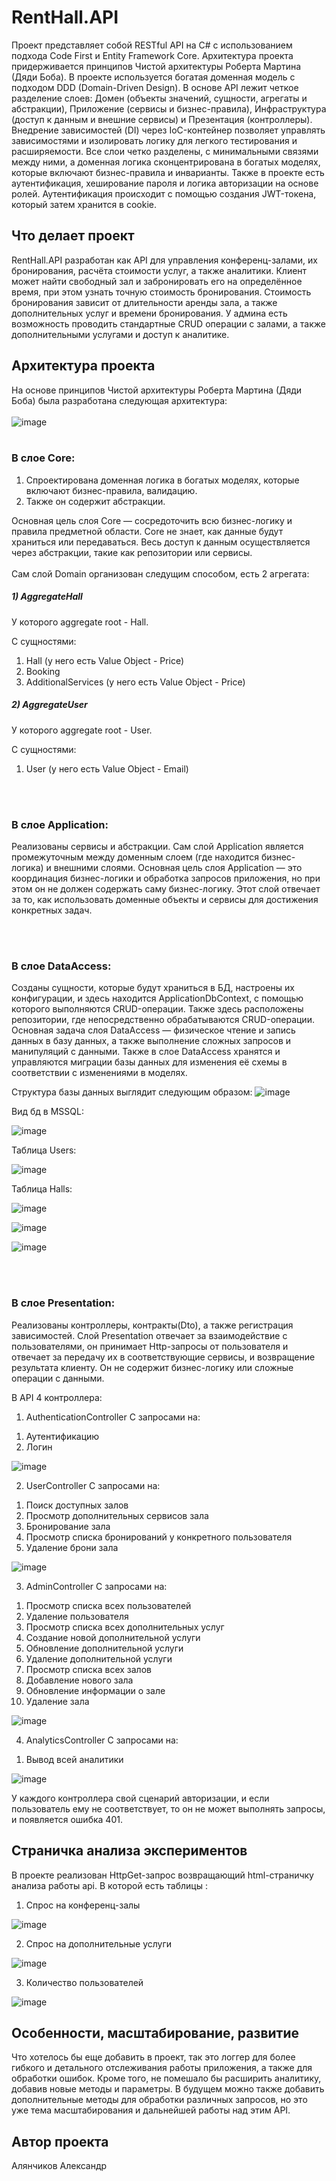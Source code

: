 # RentHall.API
Проект представляет собой RESTful API на C# с использованием подхода Code First и Entity Framework Core. Архитектура проекта придерживается принципов Чистой архитектуры Роберта Мартина (Дяди Боба). В проекте используется богатая доменная модель с подходом DDD (Domain-Driven Design). В основе API лежит четкое разделение слоев: Домен (объекты значений, сущности, агрегаты и абстракции), Приложение (сервисы и бизнес-правила), Инфраструктура (доступ к данным и внешние сервисы) и Презентация (контроллеры). Внедрение зависимостей (DI) через IoC-контейнер позволяет управлять зависимостями и изолировать логику для легкого тестирования и расширяемости. Все слои четко разделены, с минимальными связями между ними, а доменная логика сконцентрирована в богатых моделях, которые включают бизнес-правила и инварианты. Также в проекте есть аутентификация, хеширование пароля и логика авторизации на основе ролей. Аутентификация происходит с помощью создания JWT-токена, который затем хранится в cookie. 
## Что делает проект 
RentHall.API разработан как API для управления конференц-залами, их бронирования, расчёта стоимости услуг, а также аналитики. Клиент может найти свободный зал и забронировать его на определённое время, при этом узнать точную стоимость бронирования. Стоимость бронирования зависит от длительности аренды зала, а также дополнительных услуг и времени бронирования. У админа есть возможность проводить стандартные CRUD операции с залами, а также дополнительными услугами и доступ к аналитике.   
## Архитектура проекта 
На основе принципов Чистой архитектуры Роберта Мартина (Дяди Боба) была разработана следующая архитектура:
<br><br>
![image](https://github.com/user-attachments/assets/038fbf02-46f9-4b7d-9f82-56e2f2cf854e)
<br><br>
### В слое Core:
1) Спроектирована доменная логика в богатых моделях, которые включают бизнес-правила, валидацию.
2) Также он содержит абстракции.

Основная цель слоя Core — сосредоточить всю бизнес-логику и правила предметной области. Core не знает, как данные будут храниться или передаваться. Весь доступ к данным осуществляется через абстракции, такие как репозитории или сервисы.
<br><br>
Сам слой Domain организован следущим способом, есть 2 агрегата: 
##### 1) AggregateHall
   
У которого aggregate root - Hall.

C сущностями:
   1. Hall (у него есть Value Object - Price)
   2. Booking
   3. AdditionalServices (у него есть Value Object - Price)

##### 2) AggregateUser
   
У которого aggregate root - User.

C сущностями:
   1. User (у него есть Value Object - Email)

<br><br>
### В слое Application:
Реализованы сервисы и абстракции. Сам слой Application является промежуточным между доменным слоем (где находится бизнес-логика) и внешними слоями. Основная цель слоя Application — это координация бизнес-логики и обработка запросов приложения, но при этом он не должен содержать саму бизнес-логику. Этот слой отвечает за то, как использовать доменные объекты и сервисы для достижения конкретных задач.

<br><br>
### В слое DataAccess:
Созданы сущности, которые будут храниться в БД, настроены их конфигурации, и здесь находится ApplicationDbContext, с помощью которого выполняются CRUD-операции. Также здесь расположены репозитории, где непосредственно обрабатываются CRUD-операции. Основная задача слоя DataAccess — физическое чтение и запись данных в базу данных, а также выполнение сложных запросов и манипуляций с данными. Также в слое DataAccess хранятся и управляются миграции базы данных для изменения её схемы в соответствии с изменениями в моделях.

Структура базы данных выглядит следующим образом:
![image](https://github.com/user-attachments/assets/d52838eb-13d6-496b-8c4f-25f1e32118d2)

Вид бд в MSSQL: 


![image](https://github.com/user-attachments/assets/f79b7e5f-1f50-4095-b88f-fbcc8e3ab64e)

Таблица Users:

![image](https://github.com/user-attachments/assets/ede1e558-37a3-4608-819c-429319e2ae16)

Таблица Halls:

![image](https://github.com/user-attachments/assets/95709ab6-a260-4dd9-a494-8929b5c6752d)

![image](https://github.com/user-attachments/assets/8b40fe34-be5b-4469-93b0-c5cf27415c62)

![image](https://github.com/user-attachments/assets/fc010004-7bd5-4fda-8848-33fa213a6957)

<br><br>
### В слое Presentation:
Pеализованы контроллеры, контракты(Dto), а также регистрация зависимостей. Слой Presentation отвечает за взаимодействие с пользователями, он принимает Http-запросы от пользователя и отвечает за передачу их в соответствующие сервисы, и возвращение результата клиенту. Он не содержит бизнес-логику или сложные операции с данными.

В API 4 контроллера:

1) AuthenticationController
С запросами на:

1. Аутентификацию
2. Логин

![image](https://github.com/user-attachments/assets/7badc949-9c6e-447b-b693-b52702ca9a4c)


2) UserController
С запросами на:

1. Поиск доступных залов
2. Просмотр дополнительных сервисов зала
3. Бронирование зала
4. Просмотр списка бронирований у конкретного пользователя
5. Удаление брони зала

![image](https://github.com/user-attachments/assets/c567bc50-cd15-4f6d-8f27-2e2f11645ad2)


3) AdminController
С запросами на:

1. Просмотр списка всех пользователей
2. Удаление пользователя
3. Просмотр списка всех дополнительных услуг
4. Создание новой дополнительной услуги
5. Обновление дополнительной услуги
6. Удаление дополнительной услуги
7. Просмотр списка всех залов
8. Добавление нового зала
9. Обновление информации о зале
10. Удаление зала

![image](https://github.com/user-attachments/assets/35f5ea27-edb3-48d2-a169-9b6a6a0c5c2c)


4) AnalyticsController
С запросами на:

1. Вывод всей аналитики

![image](https://github.com/user-attachments/assets/9de20bdb-72c4-4766-843c-5c9cf73aa1fa)

У каждого контроллера свой сценарий авторизации, и если пользователь ему не соответствует, то он не может выполнять запросы, и появляется ошибка 401.

## Страничка анализа экспериментов 

В проекте реализован HttpGet-запрос возвращающий html-страничку анализа работы api.
В которой есть таблицы : 
1) Спрос на конференц-залы
   
![image](https://github.com/user-attachments/assets/c1c7a517-089d-4aa9-bf23-37d7650d9be4)

2) Спрос на дополнительные услуги
   
![image](https://github.com/user-attachments/assets/985496b6-7df8-495a-883e-1810ab4b5ef8)

3) Количество пользователей
   
![image](https://github.com/user-attachments/assets/d376fcde-9752-42b9-ba79-f1ad1d3e2a4c)


## Особенности, масштабирование, развитие

Что хотелось бы еще добавить в проект, так это логгер для более гибкого и детального отслеживания работы приложения, а также для обработки ошибок. Кроме того, не помешало бы расширить аналитику, добавив новые методы и параметры. В будущем можно также добавить дополнительные методы для обработки различных запросов, но это уже тема масштабирования и дальнейшей работы над этим API.


## Автор проекта 

Алянчиков Александр 














